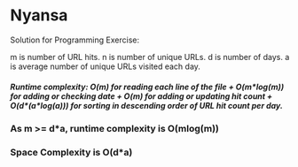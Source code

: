 # Nyansa

Solution for Programming Exercise:

m is number of URL hits.
n is number of unique URLs.
d is number of days.
a is average number of unique URLs visited each day.

##### Runtime complexity: O(m) for reading each line of the file + O(m\*log(m)) for adding or checking date + O(m) for adding or updating hit count + O(d\*(a\*log(a))) for sorting in descending order of URL hit count per day.
### As m >= d\*a, runtime complexity is O(mlog(m))

### Space Complexity is O(d\*a) 



